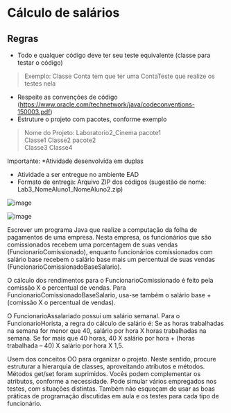 # Cálculo de salários

## Regras

* Todo e qualquer código deve ter seu teste equivalente (classe para testar o código)
>Exemplo: Classe Conta tem que ter uma ContaTeste que realize os testes nela
* Respeite as convenções de código
(https://www.oracle.com/technetwork/java/codeconventions-150003.pdf)
* Estruture o projeto com pacotes, conforme exemplo
> Nome do Projeto: Laboratorio2_Cinema
pacote1\
Classe1
Classe2
pacote2\
Classe3
Classe4

Importante:
*Atividade desenvolvida em duplas
* Atividade a ser entregue no ambiente EAD
* Formato de entrega: Arquivo ZIP dos códigos (sugestão de nome:
Lab3_NomeAluno1_NomeAluno2.zip)

![image](https://user-images.githubusercontent.com/129802487/229644282-d3522731-6de9-45e9-be9c-f6c8b1665bd6.png)

![image](https://user-images.githubusercontent.com/129802487/229644330-ba54e2f1-2344-4048-ba6f-45b48d5cbbd8.png)

Escrever um programa Java que realize a computação da folha de pagamentos de uma empresa. Nesta
empresa, os funcionários que são comissionados recebem uma porcentagem de suas vendas
(FuncionarioComissionado), enquanto funcionários comissionados com salário base recebem o salário base
mais um percentual de suas vendas (FuncionarioComissionadoBaseSalario).

O cálculo dos rendimentos para o FuncionarioComissionado é feito pela comissão X o percentual de
vendas. Para FuncionarioComissionadoBaseSalario, usa-se também o salário base + (comissão X o
percentual de vendas).

O FuncionarioAssalariado possui um salário semanal. Para o FuncionarioHorista, a regra do cálculo de
salário é: Se as horas trabalhadas na semana for menor que 40, salário por hora X horas trabalhadas na
semana. Se for mais que 40 horas, 40 X salário por hora + (horas trabalhada – 40) X salário por hora X 1,5.

Usem dos conceitos OO para organizar o projeto. Neste sentido, procure estruturar a hierarquia de classes,
aproveitando atributos e métodos. Métodos get/set foram suprimidos. Vocês podem complementar os
atributos, conforme a necessidade.
Pode simular vários empregados nos testes, com situações distintas. Também não esqueçam de usar as boas
práticas de programação discutidas em aula e os testes para cada tipo de funcionário.
